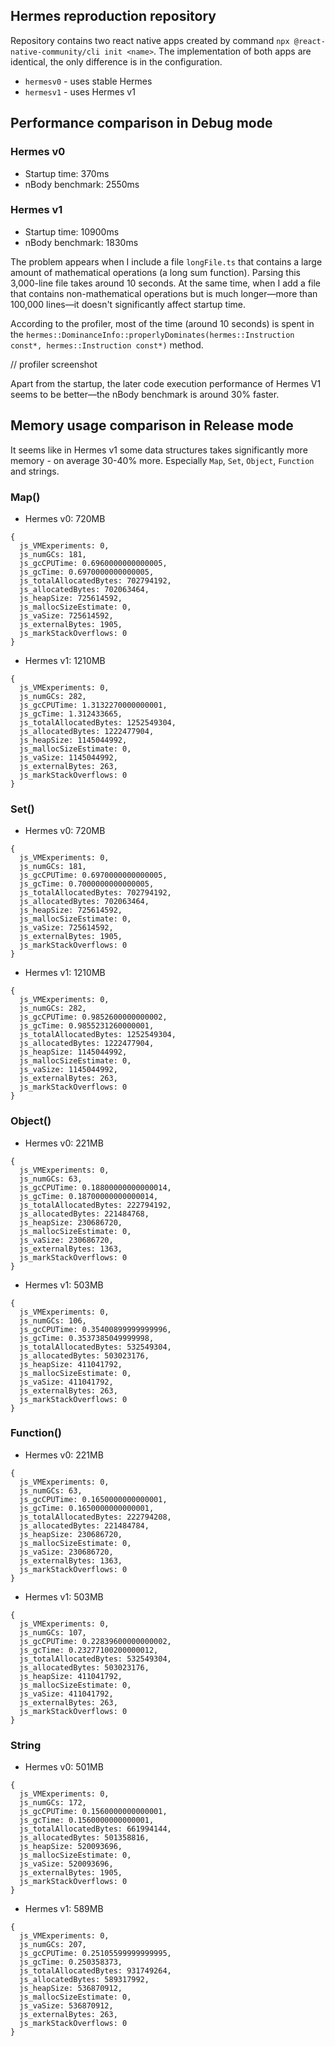 ## Hermes reproduction repository

Repository contains two react native apps created by command `npx @react-native-community/cli init <name>`. The implementation of both apps are identical, the only difference is in the configuration.

- `hermesv0` - uses stable Hermes
- `hermesv1` - uses Hermes v1

## Performance comparison in Debug mode

### Hermes v0

- Startup time: 370ms
- nBody benchmark: 2550ms

### Hermes v1

- Startup time: 10900ms
- nBody benchmark: 1830ms

The problem appears when I include a file `longFile.ts` that contains a large amount of mathematical operations (a long sum function). Parsing this 3,000-line file takes around 10 seconds. At the same time, when I add a file that contains non-mathematical operations but is much longer—more than 100,000 lines—it doesn't significantly affect startup time.

According to the profiler, most of the time (around 10 seconds) is spent in the `hermes::DominanceInfo::properlyDominates(hermes::Instruction const*, hermes::Instruction const*)` method.

// profiler screenshot

Apart from the startup, the later code execution performance of Hermes V1 seems to be better—the nBody benchmark is around 30% faster.

## Memory usage comparison in Release mode

It seems like in Hermes v1 some data structures takes significantly more memory - on average 30-40% more. Especially `Map`, `Set`, `Object`, `Function` and strings.

### Map()
- Hermes v0: 720MB
```
{ 
  js_VMExperiments: 0,
  js_numGCs: 181,
  js_gcCPUTime: 0.6960000000000005,
  js_gcTime: 0.6970000000000005,
  js_totalAllocatedBytes: 702794192,
  js_allocatedBytes: 702063464,
  js_heapSize: 725614592,
  js_mallocSizeEstimate: 0,
  js_vaSize: 725614592,
  js_externalBytes: 1905,
  js_markStackOverflows: 0 
}
```

- Hermes v1: 1210MB
```
{ 
  js_VMExperiments: 0,
  js_numGCs: 282,
  js_gcCPUTime: 1.3132270000000001,
  js_gcTime: 1.312433665,
  js_totalAllocatedBytes: 1252549304,
  js_allocatedBytes: 1222477904,
  js_heapSize: 1145044992,
  js_mallocSizeEstimate: 0,
  js_vaSize: 1145044992,
  js_externalBytes: 263,
  js_markStackOverflows: 0 
}
```

### Set()
- Hermes v0: 720MB
```
{ 
  js_VMExperiments: 0,
  js_numGCs: 181,
  js_gcCPUTime: 0.6970000000000005,
  js_gcTime: 0.7000000000000005,
  js_totalAllocatedBytes: 702794192,
  js_allocatedBytes: 702063464,
  js_heapSize: 725614592,
  js_mallocSizeEstimate: 0,
  js_vaSize: 725614592,
  js_externalBytes: 1905,
  js_markStackOverflows: 0
}
```
- Hermes v1: 1210MB
```
{ 
  js_VMExperiments: 0,
  js_numGCs: 282,
  js_gcCPUTime: 0.9852600000000002,
  js_gcTime: 0.9855231260000001,
  js_totalAllocatedBytes: 1252549304,
  js_allocatedBytes: 1222477904,
  js_heapSize: 1145044992,
  js_mallocSizeEstimate: 0,
  js_vaSize: 1145044992,
  js_externalBytes: 263,
  js_markStackOverflows: 0 
}
```

### Object()
- Hermes v0: 221MB
```
{ 
  js_VMExperiments: 0,
  js_numGCs: 63,
  js_gcCPUTime: 0.18800000000000014,
  js_gcTime: 0.18700000000000014,
  js_totalAllocatedBytes: 222794192,
  js_allocatedBytes: 221484768,
  js_heapSize: 230686720,
  js_mallocSizeEstimate: 0,
  js_vaSize: 230686720,
  js_externalBytes: 1363,
  js_markStackOverflows: 0 
}
```
- Hermes v1: 503MB
```
{ 
  js_VMExperiments: 0,
  js_numGCs: 106,
  js_gcCPUTime: 0.35400899999999996,
  js_gcTime: 0.3537385049999998,
  js_totalAllocatedBytes: 532549304,
  js_allocatedBytes: 503023176,
  js_heapSize: 411041792,
  js_mallocSizeEstimate: 0,
  js_vaSize: 411041792,
  js_externalBytes: 263,
  js_markStackOverflows: 0
}
```

### Function()
- Hermes v0: 221MB
```
{ 
  js_VMExperiments: 0,
  js_numGCs: 63,
  js_gcCPUTime: 0.1650000000000001,
  js_gcTime: 0.1650000000000001,
  js_totalAllocatedBytes: 222794208,
  js_allocatedBytes: 221484784,
  js_heapSize: 230686720,
  js_mallocSizeEstimate: 0,
  js_vaSize: 230686720,
  js_externalBytes: 1363,
  js_markStackOverflows: 0 
}
```
- Hermes v1: 503MB
```
{ 
  js_VMExperiments: 0,
  js_numGCs: 107,
  js_gcCPUTime: 0.22839600000000002,
  js_gcTime: 0.23277100200000012,
  js_totalAllocatedBytes: 532549304,
  js_allocatedBytes: 503023176,
  js_heapSize: 411041792,
  js_mallocSizeEstimate: 0,
  js_vaSize: 411041792,
  js_externalBytes: 263,
  js_markStackOverflows: 0 
}
```

### String
- Hermes v0: 501MB
```
{ 
  js_VMExperiments: 0,
  js_numGCs: 172,
  js_gcCPUTime: 0.1560000000000001,
  js_gcTime: 0.1560000000000001,
  js_totalAllocatedBytes: 661994144,
  js_allocatedBytes: 501358816,
  js_heapSize: 520093696,
  js_mallocSizeEstimate: 0,
  js_vaSize: 520093696,
  js_externalBytes: 1905,
  js_markStackOverflows: 0 
}
```
- Hermes v1: 589MB
```
{ 
  js_VMExperiments: 0,
  js_numGCs: 207,
  js_gcCPUTime: 0.25105599999999995,
  js_gcTime: 0.250358373,
  js_totalAllocatedBytes: 931749264,
  js_allocatedBytes: 589317992,
  js_heapSize: 536870912,
  js_mallocSizeEstimate: 0,
  js_vaSize: 536870912,
  js_externalBytes: 263,
  js_markStackOverflows: 0 
}
```